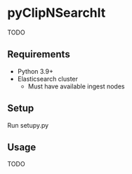 # pyClipNSearchIt
TODO

## Requirements
* Python 3.9+
* Elasticsearch cluster
    * Must have available ingest nodes

## Setup
Run setupy.py

## Usage
TODO